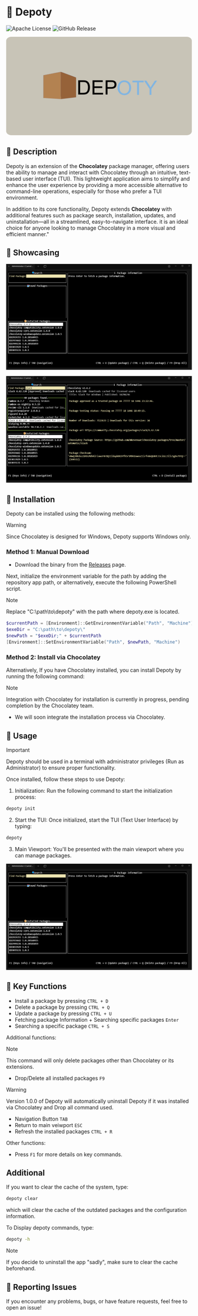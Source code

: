# 🚀 Depoty

![Apache License](https://img.shields.io/badge/license-Apache%202.0-blue)
![GitHub Release](https://img.shields.io/github/v/release/hish22/depoty)

<p align="center">
<img src="assets/logo/depotyLogo_V1_withbg.png" alt="logo">
</p>

## 📖 Description

Depoty is an extension of the **Chocolatey** package manager, offering users the ability to manage and interact with Chocolatey through an intuitive, text-based user interface (TUI). This lightweight application aims to simplify and enhance the user experience by providing a more accessible alternative to command-line operations, especially for those who prefer a TUI environment.

In addition to its core functionality, Depoty extends **Chocolatey** with additional features such as package search, installation, updates, and uninstallation—all in a streamlined, easy-to-navigate interface. it is an ideal choice for anyone looking to manage Chocolatey in a more visual and efficient manner."

## 📸 Showcasing

<p align="center">
<img src="assets/Images/depoty_showcase.png" alt="logo">
</p>

<p align="center">
<img src="assets/Images/depoty_found_pkgs.png" alt="logo">
</p>

## 🔧 Installation

Depoty can be installed using the following methods:

> [!WARNING]
> Since Chocolatey is designed for Windows, Depoty supports Windows only.

### Method 1: Manual Download

- Download the binary from the <a href="https://github.com/hish22/depoty/releases">Releases</a> page.

Next, initialize the environment variable for the path by adding the repository app path, or alternatively, execute the following PowerShell script.

> [!NOTE]
> Replace "C:\path\to\depoty\" with the path where depoty.exe is located.

```powershell
$currentPath = [Environment]::GetEnvironmentVariable("Path", "Machine")
$exeDir = "C:\path\to\depoty\"
$newPath = "$exeDir;" + $currentPath
[Environment]::SetEnvironmentVariable("Path", $newPath, "Machine")
```

### Method 2: Install via Chocolatey

Alternatively, If you have Chocolatey installed, you can install Depoty by running the following command:

> [!NOTE]
> Integration with Chocolatey for installation is currently in progress, pending completion by the Chocolatey team.

- We will soon integrate the installation process via Chocolatey.

<!-- ```bash
choco install depoty
``` -->

## 📝 Usage

> [!IMPORTANT]
> Depoty should be used in a terminal with administrator privileges (Run as Administrator) to ensure proper functionality.

Once installed, follow these steps to use Depoty:

1. Initialization: Run the following command to start the initialization process:

```bash
depoty init
```

2. Start the TUI: Once initialized, start the TUI (Text User Interface) by typing:

```bash
depoty
```

3. Main Viewport: You'll be presented with the main viewport where you can manage packages.

<p align="center">
<img src="assets/Images/depoty_showcase.png" alt="logo">
</p>

## 📌 Key Functions

- Install a package by pressing `CTRL + D`
- Delete a package by pressing `CTRL + Q`
- Update a package by pressing `CTRL + U`
- Fetching package Information + Searching specific packages `Enter`
- Searching a specific package `CTRL + S`

Additional functions:

> [!NOTE]
> This command will only delete packages other than Chocolatey or its extensions.

- Drop/Delete all installed packages `F9`

> [!WARNING]
> Version 1.0.0 of Depoty will automatically uninstall Depoty if it was installed via Chocolatey and Drop all command used.

- Navigation Button `TAB`
- Return to main veiwport `ESC`
- Refresh the installed packages `CTRL + R`

Other functions:

- Press `F1` for more details on key commands.

## Additional

If you want to clear the cache of the system, type:

```bash
depoty clear
```

which will clear the cache of the outdated packages and the configuration information.

To Display depoty commands, type:

```bash
depoty -h
```

> [!NOTE]
> If you decide to uninstall the app "sadly", make sure to clear the cache beforehand.

<!-- ## Contributing

Feel free to fork and submit pull requests. Please refer to the contribution guidelines. -->

## 📢 Reporting Issues

If you encounter any problems, bugs, or have feature requests, feel free to open an issue!
